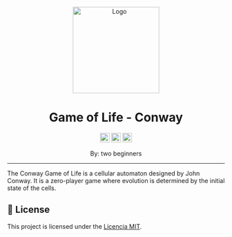 
<!-- PROJECT LOGO -->
<br />
<div align="center">
  <a href="https://github.com/ALVARO-QUISPE-UNSA/The-game-of-life-Conway">
    <img src="https://play-lh.googleusercontent.com/4xtboOCl4G36He2_RUaYhI9v_eDIoXara2hAxDi99f1R5MwLjSI1QZ_CT6wLdjCTV3E=w240-h480-rw" alt="Logo" width="200">
  </a>
  <h1 align="center">Game of Life - Conway</h1>

  <div align='center'> 
        <img src='https://img.shields.io/badge/HTML5-E34F26?style=flat-square&logo=HTML5&logoColor=white' height='22'>
        <img src='https://shields.io/badge/JavaScript-F7DF1E?logo=JavaScript&logoColor=000&style=flat-square' height='22'>
    <img src='https://img.shields.io/badge/CSS3-1572B6?style=for-the-badge&logo=css3&logoColor=white' height='22'>
    </div>

    
  <p align="center">
    By: two beginners
  </p>

</div>

---


The Conway Game of Life is a cellular automaton designed by John Conway. It is a zero-player game where evolution is determined by the initial state of the cells.

## 📜 License
This project is licensed under the [Licencia MIT](LICENSE).


